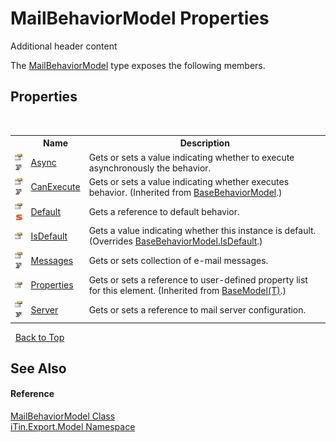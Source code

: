 # MailBehaviorModel Properties
Additional header content 

The <a href="T_iTin_Export_Model_MailBehaviorModel">MailBehaviorModel</a> type exposes the following members.


## Properties
&nbsp;<table><tr><th></th><th>Name</th><th>Description</th></tr><tr><td>![Public property](media/pubproperty.gif "Public property")![Code example](media/CodeExample.png "Code example")</td><td><a href="P_iTin_Export_Model_MailBehaviorModel_Async">Async</a></td><td>
Gets or sets a value indicating whether to execute asynchronously the behavior.</td></tr><tr><td>![Public property](media/pubproperty.gif "Public property")![Code example](media/CodeExample.png "Code example")</td><td><a href="P_iTin_Export_Model_BaseBehaviorModel_CanExecute">CanExecute</a></td><td>
Gets or sets a value indicating whether executes behavior.
 (Inherited from <a href="T_iTin_Export_Model_BaseBehaviorModel">BaseBehaviorModel</a>.)</td></tr><tr><td>![Public property](media/pubproperty.gif "Public property")![Static member](media/static.gif "Static member")</td><td><a href="P_iTin_Export_Model_MailBehaviorModel_Default">Default</a></td><td>
Gets a reference to default behavior.</td></tr><tr><td>![Public property](media/pubproperty.gif "Public property")</td><td><a href="P_iTin_Export_Model_MailBehaviorModel_IsDefault">IsDefault</a></td><td>
Gets a value indicating whether this instance is default.
 (Overrides <a href="P_iTin_Export_Model_BaseBehaviorModel_IsDefault">BaseBehaviorModel.IsDefault</a>.)</td></tr><tr><td>![Public property](media/pubproperty.gif "Public property")![Code example](media/CodeExample.png "Code example")</td><td><a href="P_iTin_Export_Model_MailBehaviorModel_Messages">Messages</a></td><td>
Gets or sets collection of e-mail messages.</td></tr><tr><td>![Public property](media/pubproperty.gif "Public property")</td><td><a href="P_iTin_Export_Model_BaseModel_1_Properties">Properties</a></td><td>
Gets or sets a reference to user-defined property list for this element.
 (Inherited from <a href="T_iTin_Export_Model_BaseModel_1">BaseModel(T)</a>.)</td></tr><tr><td>![Public property](media/pubproperty.gif "Public property")![Code example](media/CodeExample.png "Code example")</td><td><a href="P_iTin_Export_Model_MailBehaviorModel_Server">Server</a></td><td>
Gets or sets a reference to mail server configuration.</td></tr></table>&nbsp;
<a href="#mailbehaviormodel-properties">Back to Top</a>

## See Also


#### Reference
<a href="T_iTin_Export_Model_MailBehaviorModel">MailBehaviorModel Class</a><br /><a href="N_iTin_Export_Model">iTin.Export.Model Namespace</a><br />